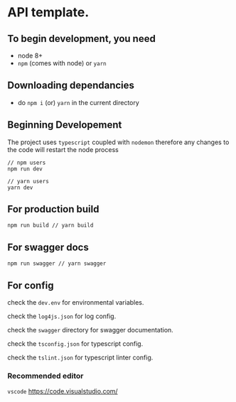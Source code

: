 # API template.

## To begin development, you need
- node 8+
- `npm` (comes with node) or `yarn`

## Downloading dependancies
- do `npm i` (or) `yarn` in the current directory

## Beginning Developement
The project uses `typescript` coupled with `nodemon` therefore any changes to the code will restart the node process
```
// npm users
npm run dev

// yarn users
yarn dev
```

## For production build
```
npm run build // yarn build
```
## For swagger docs
```
npm run swagger // yarn swagger
```

## For config
check the `dev.env` for environmental variables.

check the `log4js.json` for log config.

check the `swagger` directory for swagger documentation.

check the `tsconfig.json` for typescript config.

check the `tslint.json` for typescript linter config.

### Recommended editor
`vscode`
https://code.visualstudio.com/


